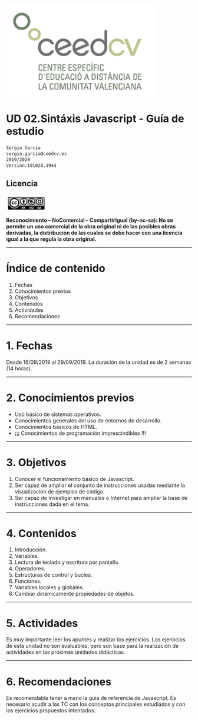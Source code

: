 
![](../images/logo.png)

# UD 02.Sintáxis Javascript - Guía de estudio

```
Sergio García
sergio.garcia@ceedcv.es
2019/2020
Versión:191028.1944
```

## Licencia

![](../images/cc-by-nc-sa.png)

**Reconocimiento – NoComercial – CompartirIgual (by-nc-sa): No se permite un uso comercial de la obra original ni de las posibles obras derivadas, la distribución de las cuales se debe hacer con una licencia igual a la que regula la obra original.**

---

# Índice de contenido

1. Fechas
2. Conocimientos previos
3. Objetivos
4. Contenidos
5. Actividades
6. Recomendaciones

---
# 1. Fechas

Desde 16/09/2019 al 29/09/2019. La duración de la unidad es de 2 semanas (14 horas).

---
# 2. Conocimientos previos

* Uso básico de sistemas operativos.
* Conocimientos generales del uso de entornos de desarrollo.
* Conocimientos básicos de HTML.
* ¡¡¡ Conocimientos de programación imprescindibles !!!

---
# 3. Objetivos

1. Conocer el funcionamiento básico de Javascript.
2. Ser capaz de ampliar el conjunto de instrucciones usadas mediante la visualización de ejemplos de código.
3. Ser capaz de investigar en manuales o Internet para ampliar la base de instrucciones dada en el tema.

---
# 4. Contenidos

1. Introducción.
2. Variables.
3. Lectura de teclado y escritura por pantalla.
4. Operadores.
5. Estructuras de control y bucles.
6. Funciones.
7. Variables locales y globales.
8. Cambiar dinámicamente propiedades de objetos.

---
# 5. Actividades

Es muy importante leer los apuntes y realizar los ejercicios. Los ejercicios de esta unidad no son evaluables, pero son base para la realización de actividades en las próximas unidades didácticas.

---
# 6. Recomendaciones

Es recomendable tener a mano la guía de referencia de Javascript.
Es necesario acudir a las TC con los conceptos principales estudiados y con los ejercicios propuestos intentados.
